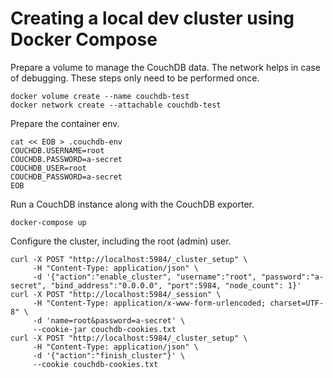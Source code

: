# Creating a local dev cluster using Docker Compose

Prepare a volume to manage the CouchDB data. The network helps in case of debugging.
These steps only need to be performed once.  

    docker volume create --name couchdb-test
    docker network create --attachable couchdb-test

Prepare the container env.

    cat << EOB > .couchdb-env 
    COUCHDB.USERNAME=root
    COUCHDB.PASSWORD=a-secret
    COUCHDB_USER=root
    COUCHDB_PASSWORD=a-secret
    EOB

Run a CouchDB instance along with the CouchDB exporter.

    docker-compose up

Configure the cluster, including the root (admin) user.

    curl -X POST "http://localhost:5984/_cluster_setup" \
         -H "Content-Type: application/json" \
         -d '{"action":"enable_cluster", "username":"root", "password":"a-secret", "bind_address":"0.0.0.0", "port":5984, "node_count": 1}'
    curl -X POST "http://localhost:5984/_session" \
         -H "Content-Type: application/x-www-form-urlencoded; charset=UTF-8" \
         -d 'name=root&password=a-secret' \
         --cookie-jar couchdb-cookies.txt
    curl -X POST "http://localhost:5984/_cluster_setup" \
         -H "Content-Type: application/json" \
         -d '{"action":"finish_cluster"}' \
         --cookie couchdb-cookies.txt
